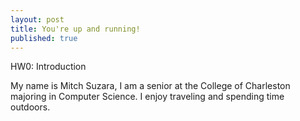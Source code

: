 ```yaml
---
layout: post
title: You're up and running!
published: true
---
```

HW0: Introduction

My name is Mitch Suzara, I am a senior at the College of Charleston majoring in Computer Science. I enjoy traveling and spending time outdoors.
